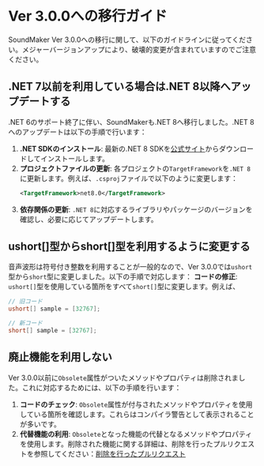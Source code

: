 # Ver 3.0.0への移行ガイド

SoundMaker Ver 3.0.0への移行に関して、以下のガイドラインに従ってください。メジャーバージョンアップにより、破壊的変更が含まれていますのでご注意ください。

## .NET 7以前を利用している場合は.NET 8以降へアップデートする
.NET 6のサポート終了に伴い、SoundMakerも.NET 8へ移行しました。.NET 8へのアップデートは以下の手順で行います：
1. **.NET SDKのインストール**: 最新の.NET 8 SDKを[公式サイト](https://dotnet.microsoft.com/download/dotnet/8.0)からダウンロードしてインストールします。
2. **プロジェクトファイルの更新**: 各プロジェクトの`TargetFramework`を`.NET 8`に更新します。例えば、`.csproj`ファイルで以下のように変更します：
    ```xml
    <TargetFramework>net8.0</TargetFramework>
    ```
3. **依存関係の更新**: `.NET 8`に対応するライブラリやパッケージのバージョンを確認し、必要に応じてアップデートします。

## ushort[]型からshort[]型を利用するように変更する
音声波形は符号付き整数を利用することが一般的なので、Ver 3.0.0では`ushort`型から`short`型に変更しました。以下の手順で対応します：
**コードの修正**: `ushort[]`型を使用している箇所をすべて`short[]`型に変更します。例えば、
```csharp
// 旧コード
ushort[] sample = [32767];

// 新コード
short[] sample = [32767];
```

## 廃止機能を利用しない
Ver 3.0.0以前に`Obsolete`属性がついたメソッドやプロパティは削除されました。これに対応するためには、以下の手順を行います：
1. **コードのチェック**: `Obsolete`属性が付与されたメソッドやプロパティを使用している箇所を確認します。これらはコンパイラ警告として表示されることが多いです。
2. **代替機能の利用**: `Obsolete`となった機能の代替となるメソッドやプロパティを使用します。削除された機能に関する詳細は、削除を行ったプルリクエストを参照してください：[削除を行ったプルリクエスト](https://github.com/AutumnSky1010/SoundMaker/pull/29/files)
